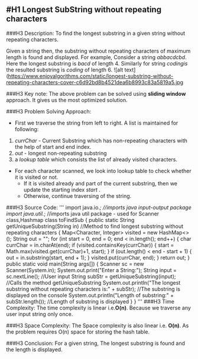 #H1 Longest SubString without repeating characters
---

###H3 Description: 
To find the longest substring in a given string without repeating characters. 

Given a string then, the substring without repeating characters of maximum length is found and displayed. For example, Consider a string *abbacdcbd*. Here the longest substring is *bacd* of length 4. Similarly for string *codingis* the resulted substring is *coding* of length 6.
![alt text] (https://www.enjoyalgorithms.com/static/longest-substring-without-repeating-characters-cover-c6d92bd8b4521dea6b8993c83a5819a5.jpg

###H3 Key note: 
The above problem can be solved using **sliding window** approach. It gives us the most optimized solution.

###H3 Problem Solving Approach:
- First we traverse the string from left to right. A list is maintained for following:
 1. *currChar* - Current Substring which has non-repeating characters with the help of start and end index.
 2. *out* - longest non-repeating substring
 3. a *lookup table* which consists the list of already visited characters.
- For each character scanned, we look into lookup table to check whether it is visited or not. 
    - If it is visited already and part of the current substring, then we update the starting index *start* .
    - Otherwise, continue traversing of the string. 

###H3 Source Code:
'''
import java.io.*;  //imports java input-output package
import java.util.*; //imports java util package - used for Scanner class,Hashmap
class toFindSub
{
    public static String getUniqueSubstring(String in)  //Method to find longest substring without repeating characters
    {
      Map<Character, Integer> visited = new HashMap<>();
      String out = "";
      for (int start = 0, end = 0; end < in.length(); end++) 
      {
         char currChar = in.charAt(end);
         if (visited.containsKey(currChar)) 
         {
             start = Math.max(visited.get(currChar)+1, start);
         }
         if (out.length() < end - start + 1) 
         {
             out = in.substring(start, end + 1);
         }
         visited.put(currChar, end);
      }
      return out;
    }
    public static void main(String args[])
    {
        Scanner sc = new Scanner(System.in);
	System.out.print("Enter a String:");
	String input = sc.nextLine();                  //User input
	String subStr = getUniqueSubstring(input);     //Calls the method getUniqueSubstring
	System.out.println("The longest substring without repeating characters is:" + subStr);   //The substring is displayed on the console
        System.out.println("Length of substring:" + subStr.length());                            //Length of substring is displayed
    }
}
'''
###H3 Time Complexity: 
The time complexity is linear i.e.**O(n)**. Because we traverse any user input string only once.

###H3 Space Complexity: 
The Space complexity is also linear i.e. **O(n)**. As the problem requires O(n) space for storing the hash table.

###H3 Conclusion:
For a given string, The longest substring is found and the length is displayed.



